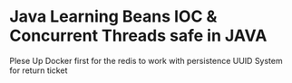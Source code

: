 # Java Learning Beans IOC & Concurrent Threads safe in JAVA
Plese Up Docker first for the redis to work with persistence UUID System for return ticket
